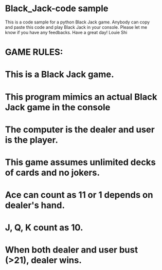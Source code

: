# Black_Jack-code sample
This is a code sample for a python Black Jack game. 
Anybody can copy and paste this code and play Black Jack in your console. 
Please let me know if you have any feedbacks. 
Have a great day!
Louie Shi

# GAME RULES:
# This is a Black Jack game. 
# This program mimics an actual Black Jack game in the console 
# The computer is the dealer and user is the player. 
# This game assumes unlimited decks of cards and no jokers. 
# Ace can count as 11 or 1 depends on dealer's hand.
# J, Q, K count as 10.
# When both dealer and user bust (>21), dealer wins.
